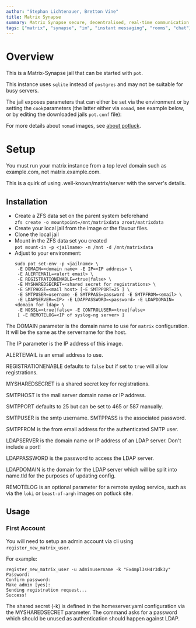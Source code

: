 ```yaml
---
author: "Stephan Lichtenauer, Bretton Vine"
title: Matrix Synapse
summary: Matrix Synapse secure, decentralised, real-time communication server.
tags: ["matrix", "synapse", "im", "instant messaging", "rooms", "chat"]
---
```


# Overview

This is a Matrix-Synapse jail that can be started with ```pot```.

This instance uses `sqlite` instead of `postgres` and may not be suitable for busy servers.

The jail exposes parameters that can either be set via the environment or by setting the ```cook```parameters (the 
latter either via ```nomad```, see example below, or by editing the downloaded jails ```pot.conf``` file):

For more details about ```nomad``` images, see [about potluck](https://potluck.honeyguide.net/micro/about-potluck/).

# Setup
You must run your matrix instance from a top level domain such as example.com, not matrix.example.com. 

This is a quirk of using .well-known/matrix/server with the server's details. 

## Installation

* Create a ZFS data set on the parent system beforehand    
  ```zfs create -o mountpoint=/mnt/matrixdata zroot/matrixdata```
* Create your local jail from the image or the flavour files. 
* Clone the local jail
* Mount in the ZFS data set you created    
  ```pot mount-in -p <jailname> -m /mnt -d /mnt/matrixdata```
* Adjust to your environment:    
  ```
  sudo pot set-env -p <jailname> \
   -E DOMAIN=<domain name> -E IP=<IP address> \
   -E ALERTEMAIL=<alert email> \
   -E REGISTRATIONENABLE=<true|false> \
   -E MYSHAREDSECRET=<shared secret for registrations> \
   -E SMTPHOST=<mail host> [-E SMTPPORT=25 ] \
   -E SMTPUSER=username -E SMTPPASS=password -E SMTPFROM=<email> \
   -E LDAPSERVER=<IP> -E LDAPPASSWORD=<password> -E LDAPDOMAIN=<domain for ldap> \
   -E NOSSL=<true|false> -E CONTROLUSER=<true|false>
   [ -E REMOTELOG=<IP of syslog-ng server> ]
  ```

The DOMAIN parameter is the domain name to use for `matrix` configuration. It will be the same as the servername for the host.

The IP parameter is the IP address of this image.

ALERTEMAIL is an email address to use.

REGISTRATIONENABLE defaults to ```false``` but if set to ```true``` will allow registrations.

MYSHAREDSECRET is a shared secret key for registrations.

SMTPHOST is the mail server domain name or IP address. 

SMTPPORT defaults to 25 but can be set to 465 or 587 manually.

SMTPUSER is the smtp username. SMTPPASS is the associated password.

SMTPFROM is the from email address for the authenticated SMTP user.

LDAPSERVER is the domain name or IP address of an LDAP server. Don't include a port!

LDAPPASSWORD is the password to access the LDAP server.

LDAPDOMAIN is the domain for the LDAP server which will be split into name.tld for the purposes of updating config.

REMOTELOG is an optional parameter for a remote syslog service, such as via the `loki` or `beast-of-argh` images on potluck site.

## Usage

### First Account

You will need to setup an admin account via cli using ```register_new_matrix_user```.

For example:
```
register_new_matrix_user -u adminusername -k "Ex4mpl3sH4r3dk3y"
Password: 
Confirm password: 
Make admin [yes]: 
Sending registration request...
Success!
```

The shared secret (-k) is defined in the homeserver.yaml configuration via the MYSHAREDSECRET parameter. The command asks for a password which should be unused as authentication should happen against LDAP.
